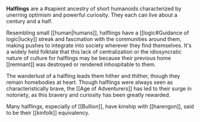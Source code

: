 **Halflings** are a #sapient ancestry of short humanoids characterized by unerring optimism and powerful curiosity. They each can live about a century and a half.

Resembling small [[human|humans]], halflings have a [[logic#Guidance of logic|lucky]] streak and fascination with the communities around them, making pushes to integrate into society wherever they find themselves. It's a widely held folktale that this lack of centralization or the idiosyncratic nature of culture for halflings may be because their previous home [[remnant]] was destroyed or rendered inhospitable to them.

The wanderlust of a halfling leads them hither and thither, though they remain homebodies at heart. Though halflings were always seen as characteristically brave, the [[Age of Adventurers]] has led to their surge in notoriety, as this bravery and curiosity has been greatly rewarded.

Many halflings, especially of [[Bullion]], have kinship with [[harengon]], said to be their [[kinfolk]] equivalency.